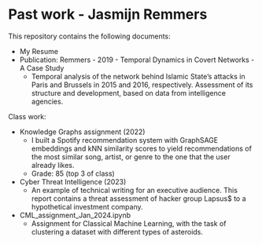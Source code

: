 # Past work - Jasmijn Remmers

This repository contains the following documents:

- My Resume
- Publication: Remmers - 2019 - Temporal Dynamics in Covert Networks - A Case Study
    - Temporal analysis of the network behind Islamic State’s attacks in Paris and Brussels in 2015 and 2016, respectively. Assessment of its structure and development, based on data from intelligence agencies. 

Class work:
- Knowledge Graphs assignment (2022)
    - I built a Spotify recommendation system with GraphSAGE embeddings and kNN similarity scores to yield recommendations of the most similar song, artist, or genre to the one that the user already likes.
    - Grade: 85 (top 3 of class)
- Cyber Threat Intelligence (2023)
    - An example of technical writing for an executive audience. This report contains a threat assessment of hacker group Lapsus$ to a hypothetical investment company.
- CML_assignment_Jan_2024.ipynb
    - Assignment for Classical Machine Learning, with the task of clustering a dataset with different types of asteroids.

